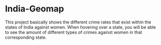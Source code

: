 # India-Geomap
This project basically shows the different crime rates that exist within the states of India against women. When hovering over a state, you will be able to see the amount of different types of crimes against women in that corresponding state.
